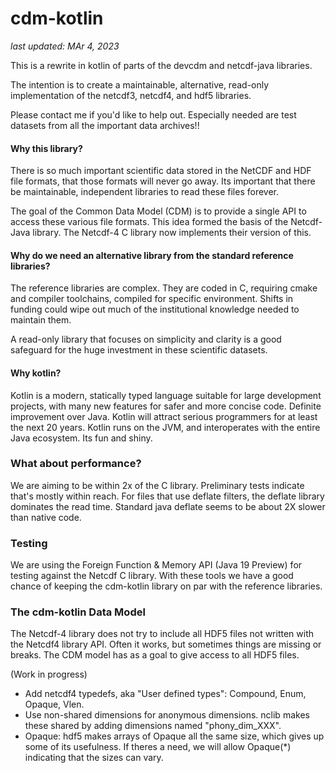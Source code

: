 # cdm-kotlin
_last updated: MAr 4, 2023_

This is a rewrite in kotlin of parts of the devcdm and netcdf-java libraries. 

The intention is to create a maintainable, alternative, read-only implementation of the netcdf3, netcdf4, and hdf5 libraries. 

Please contact me if you'd like to help out. Especially needed are test datasets from all the important data archives!!

#### Why this library? 

There is so much important scientific data stored in the NetCDF and HDF file formats, that those formats will 
never go away. Its important that there be maintainable, independent libraries to read these files forever. 

The goal of the Common Data Model (CDM) is to provide a single API to access these various file formats. This idea
formed the basis of the Netcdf-Java library. The Netcdf-4 C library now implements their version of this.

#### Why do we need an alternative library from the standard reference libraries?

The reference libraries are complex. They are coded in C, requiring cmake and compiler toolchains, compiled for
specific environment. Shifts in funding could wipe out much of the institutional knowledge needed to maintain them.

A read-only library that focuses on simplicity and clarity is a good safeguard for the huge investment in these 
scientific datasets.

#### Why kotlin?

Kotlin is a modern, statically typed language suitable for large development projects, 
with many new features for safer and more concise code. Definite improvement over Java.
Kotlin will attract serious programmers for at least the next 20 years. 
Kotlin runs on the JVM, and interoperates with the entire Java ecosystem. Its fun and shiny.

### What about performance?

We are aiming to be within 2x of the C library. Preliminary tests indicate that's mostly within reach. For
files that use deflate filters, the deflate library dominates the read time. Standard java deflate seems to be
about 2X slower than native code.

### Testing

We are using the Foreign Function & Memory API (Java 19 Preview) for testing against the Netcdf C library. 
With these tools we have a good chance of keeping the cdm-kotlin library on par with the reference libraries.

### The cdm-kotlin Data Model

The Netcdf-4 library does not try to include all HDF5 files not written with the Netcdf4 library API.
Often it works, but sometimes things are missing or breaks. The CDM model has as a goal to give access
to all HDF5 files. 

(Work in progress)

* Add netcdf4 typedefs, aka "User defined types": Compound, Enum, Opaque, Vlen.
* Use non-shared dimensions for anonymous dimensions. nclib makes these shared by adding dimensions named "phony_dim_XXX".
* Opaque: hdf5 makes arrays of Opaque all the same size, which gives up some of its usefulness. If theres a need,
  we will allow Opaque(*) indicating that the sizes can vary.